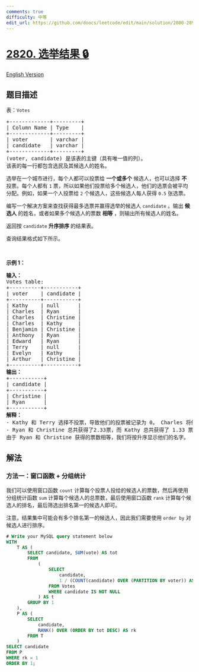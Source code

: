 ```yaml
---
comments: true
difficulty: 中等
edit_url: https://github.com/doocs/leetcode/edit/main/solution/2800-2899/2820.Election%20Results/README.md
---
```


<!-- problem:start -->

# [2820. 选举结果 🔒](https://leetcode.cn/problems/election-results)

[English Version](/solution/2800-2899/2820.Election%20Results/README_EN.md)

## 题目描述

<!-- description:start -->

<p>表：<code><font face="monospace">Votes</font></code></p>

<pre>
+-------------+---------+ 
| Column Name | Type    | 
+-------------+---------+ 
| voter       | varchar | 
| candidate   | varchar |
+-------------+---------+
(voter, candidate) 是该表的主键（具有唯一值的列）。
该表的每一行都包含选民及其候选人的姓名。
</pre>

<p>选举在一个城市进行，每个人都可以投票给 <strong>一个或多个</strong> 候选人，也可以选择 <strong>不</strong> 投票。每个人都有 <code>1</code> 票，所以如果他们投票给多个候选人，他们的选票会被平均分配。例如，如果一个人投票给 <code>2</code> 个候选人，这些候选人每人获得&nbsp;<code>0.5</code> 张选票。</p>

<p>编写一个解决方案来查找获得最多选票并赢得选举的候选人&nbsp;<code>candidate</code> 。输出 <strong>候选人</strong> 的姓名，或者如果多个候选人的票数 <strong>相等</strong> ，则输出所有候选人的姓名。</p>

<p>返回按 <code>candidate</code>&nbsp;<strong>升序排序&nbsp;</strong>的结果表。</p>

<p>查询结果格式如下所示。</p>

<p>&nbsp;</p>

<p><strong class="example">示例 1：</strong></p>

<pre>
<strong>输入：</strong> 
Votes table:
+----------+-----------+
| voter    | candidate |
+----------+-----------+
| Kathy    | null      |
| Charles  | Ryan      |
| Charles  | Christine |
| Charles  | Kathy     |
| Benjamin | Christine |
| Anthony  | Ryan      |
| Edward   | Ryan      |
| Terry    | null      |
| Evelyn   | Kathy     |
| Arthur   | Christine |
+----------+-----------+
<b>输出：</b>
+-----------+
| candidate | 
+-----------+
| Christine |  
| Ryan      |  
+-----------+
<b>解释：</b>
- Kathy 和 Terry 选择不投票，导致他们的投票被记录为 0。 Charles 将他的选票分配给了三位候选人，相当于每位候选人得到 0.33 票。另一方面，Benjamin, Arthur, Anthony, Edward, 和 Evely 各自把票投给了一位候选人。
- Ryan 和 Christine 总共获得了2.33票，而 Kathy 总共获得了 1.33 票。
由于 Ryan 和 Christine 获得的票数相等，我们将按升序显示他们的名字。</pre>

<!-- description:end -->

## 解法

<!-- solution:start -->

### 方法一：窗口函数 + 分组统计

我们可以使用窗口函数 `count` 计算每个投票人投给的候选人的票数，然后再使用分组统计函数 `sum` 计算每个候选人的总票数，最后使用窗口函数 `rank` 计算每个候选人的排名，最后筛选出排名第一的候选人即可。

注意，结果集中可能会有多个排名第一的候选人，因此我们需要使用 `order by` 对候选人进行排序。

<!-- tabs:start -->

```sql
# Write your MySQL query statement below
WITH
    T AS (
        SELECT candidate, SUM(vote) AS tot
        FROM
            (
                SELECT
                    candidate,
                    1 / (COUNT(candidate) OVER (PARTITION BY voter)) AS vote
                FROM Votes
                WHERE candidate IS NOT NULL
            ) AS t
        GROUP BY 1
    ),
    P AS (
        SELECT
            candidate,
            RANK() OVER (ORDER BY tot DESC) AS rk
        FROM T
    )
SELECT candidate
FROM P
WHERE rk = 1
ORDER BY 1;
```

<!-- tabs:end -->

<!-- solution:end -->

<!-- problem:end -->
